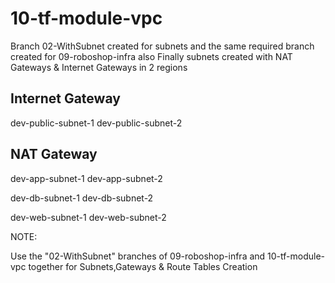 # 10-tf-module-vpc


Branch 02-WithSubnet created for subnets and the same required branch created for 09-roboshop-infra also
Finally subnets created with NAT Gateways & Internet Gateways in 2 regions

Internet Gateway
---------------
dev-public-subnet-1
dev-public-subnet-2


NAT Gateway
------------
dev-app-subnet-1
dev-app-subnet-2

dev-db-subnet-1
dev-db-subnet-2

dev-web-subnet-1
dev-web-subnet-2

NOTE:

Use the "02-WithSubnet" branches of 09-roboshop-infra and 10-tf-module-vpc together for Subnets,Gateways & Route Tables Creation


